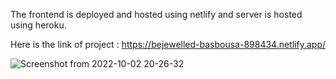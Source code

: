 The frontend is deployed and hosted using netlify and server is hosted using heroku.

Here is the link of project :
https://bejewelled-basbousa-898434.netlify.app/

![Screenshot from 2022-10-02 20-26-32](https://user-images.githubusercontent.com/89003941/193460890-50a73e5f-306c-4b7f-a2a0-d9c482232420.png)

